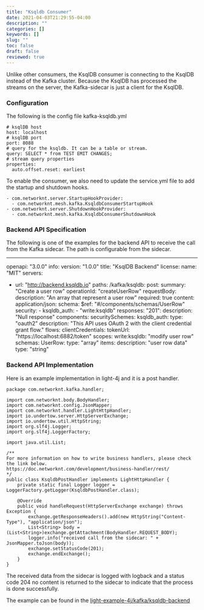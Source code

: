```yaml
---
title: "Ksqldb Consumer"
date: 2021-04-03T21:29:55-04:00
description: ""
categories: []
keywords: []
slug: ""
toc: false
draft: false
reviewed: true
---
```


Unlike other consumers, the KsqlDB consumer is connecting to the KsqlDB instead of the Kafka cluster. Because the KsqlDB has processed the streams on the server, the Kafka-sidecar is just a client for the KsqlDB. 

### Configuration

The following is the config file kafka-ksqldb.yml

```
# ksqlDB host
host: localhost
# ksqlDB port
port: 8088
# query for the ksqldb. It can be a table or stream.
query: SELECT * from TEST EMIT CHANGES;
# stream query properties
properties:
  auto.offset.reset: earliest

```


To enable the consumer, we also need to update the service.yml file to add the startup and shutdown hooks. 

```
- com.networknt.server.StartupHookProvider:
  - com.networknt.mesh.kafka.KsqldbConsumerStartupHook
- com.networknt.server.ShutdownHookProvider:
  - com.networknt.mesh.kafka.KsqldbConsumerShutdownHook

```

### Backend API Specification

The following is one of the examples for the backend API to receive the call from the Kafka sidecar. The path is configurable from the sidecar. 

---
openapi: "3.0.0"
info:
  version: "1.0.0"
  title: "KsqlDB Backend"
  license:
    name: "MIT"
servers:
- url: "http://backend.ksqldb.io"
paths:
  /kafka/ksqldb:
    post:
      summary: "Create a user row"
      operationId: "createUserRow"
      requestBody:
        description: "An array that represent a user row"
        required: true
        content:
          application/json:
            schema:
              $ref: "#/components/schemas/UserRow"
      security:
      - ksqldb_auth:
        - "write:ksqldb"
      responses:
        "201":
          description: "Null response"
components:
  securitySchemes:
    ksqldb_auth:
      type: "oauth2"
      description: "This API uses OAuth 2 with the client credential grant flow."
      flows:
        clientCredentials:
          tokenUrl: "https://localhost:6882/token"
          scopes:
            write:ksqldb: "modify user row"
  schemas:
    UserRow:
      type: "array"
      items:
        description: "user row data"
        type: "string"


### Backend API Implementation

Here is an example implementation in light-4j and it is a post handler. 

```
package com.networknt.kafka.handler;

import com.networknt.body.BodyHandler;
import com.networknt.config.JsonMapper;
import com.networknt.handler.LightHttpHandler;
import io.undertow.server.HttpServerExchange;
import io.undertow.util.HttpString;
import org.slf4j.Logger;
import org.slf4j.LoggerFactory;

import java.util.List;

/**
For more information on how to write business handlers, please check the link below.
https://doc.networknt.com/development/business-handler/rest/
*/
public class KsqldbPostHandler implements LightHttpHandler {
    private static final Logger logger = LoggerFactory.getLogger(KsqldbPostHandler.class);

    @Override
    public void handleRequest(HttpServerExchange exchange) throws Exception {
        exchange.getResponseHeaders().add(new HttpString("Content-Type"), "application/json");
        List<String> body = (List<String>)exchange.getAttachment(BodyHandler.REQUEST_BODY);
        logger.info("received call from the sidecar: " + JsonMapper.toJson(body));
        exchange.setStatusCode(201);
        exchange.endExchange();
    }
}

```

The received data from the sidecar is logged with logback and a status code 204 no content is returned to the sidecar to indicate that the process is done successfully. 

The example can be found in the [light-example-4j/kafka/ksqldb-backend](https://github.com/networknt/light-example-4j/tree/release/kafka/ksqldb-backend)


